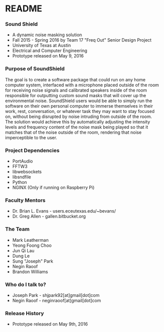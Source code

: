 # README #

### Sound Shield ###

* A dynamic noise masking solution
* Fall 2015 - Spring 2016 by Team 17 "Freq Out" Senior Design Project
* University of Texas at Austin
* Electrical and Computer Engineering
* Prototype released on May 9, 2016

### Purpose of SoundShield ###

The goal is to create a software package that could 
run on any home computer system, interfaced with a 
microphone placed outside of the room for receiving 
noise signals and calibrated speakers inside of the 
room responsible for outputting custom sound masks 
that will cover up the environmental noise. 
SoundShield users would be able to simply run the 
software on their own personal computer to immerse 
themselves in their work, rest, conversation, or 
whatever task they may want to stay focused on, 
without being disrupted by noise intruding from 
outside of the room. The solution would achieve 
this by automatically adjusting the intensity levels 
and frequency content of the noise mask being played 
so that it matches that of the noise outside of the 
room, rendering that noise imperceptible to the user.

### Project Dependencies ###

* PortAudio
* FFTW3
* libwebsockets
* libsndfile
* Python
* NGINX (Only if running on Raspberry Pi)

### Faculty Mentors ###

* Dr. Brian L. Evans - users.eceutexas.edu/~bevans/
* Dr. Greg Allen - gallen.bitbucket.org

### The Team ###

* Mark Leatherman 
* Yeong Foong Choo 
* Jun Qi Lau 
* Dung Le 
* Sung "Joseph" Park 
* Negin Raoof 
* Brandon Williams 

### Who do I talk to? ###

* Joseph Park - shjpark92[at]gmail[dot]com
* Negin Raoof - neginraoof[at]gmail[dot]com

### Release History ###
* Prototype released on May 9th, 2016